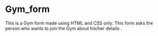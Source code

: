 # Gym_form
This is a Gym form made using HTML and CSS only.
This form asks the person who wants to join the Gym about his/her details .
